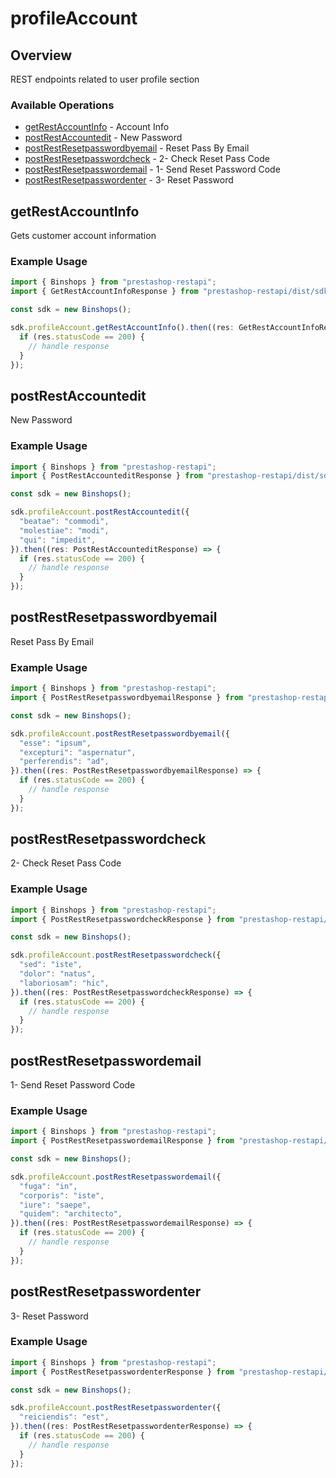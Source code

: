# profileAccount

## Overview

REST endpoints related to user profile section

### Available Operations

* [getRestAccountInfo](#getrestaccountinfo) - Account Info
* [postRestAccountedit](#postrestaccountedit) - New Password
* [postRestResetpasswordbyemail](#postrestresetpasswordbyemail) - Reset Pass By Email
* [postRestResetpasswordcheck](#postrestresetpasswordcheck) - 2- Check Reset Pass Code
* [postRestResetpasswordemail](#postrestresetpasswordemail) - 1- Send Reset Password Code
* [postRestResetpasswordenter](#postrestresetpasswordenter) - 3- Reset Password

## getRestAccountInfo

Gets customer account information

### Example Usage

```typescript
import { Binshops } from "prestashop-restapi";
import { GetRestAccountInfoResponse } from "prestashop-restapi/dist/sdk/models/operations";

const sdk = new Binshops();

sdk.profileAccount.getRestAccountInfo().then((res: GetRestAccountInfoResponse) => {
  if (res.statusCode == 200) {
    // handle response
  }
});
```

## postRestAccountedit

New Password

### Example Usage

```typescript
import { Binshops } from "prestashop-restapi";
import { PostRestAccounteditResponse } from "prestashop-restapi/dist/sdk/models/operations";

const sdk = new Binshops();

sdk.profileAccount.postRestAccountedit({
  "beatae": "commodi",
  "molestiae": "modi",
  "qui": "impedit",
}).then((res: PostRestAccounteditResponse) => {
  if (res.statusCode == 200) {
    // handle response
  }
});
```

## postRestResetpasswordbyemail

Reset Pass By Email

### Example Usage

```typescript
import { Binshops } from "prestashop-restapi";
import { PostRestResetpasswordbyemailResponse } from "prestashop-restapi/dist/sdk/models/operations";

const sdk = new Binshops();

sdk.profileAccount.postRestResetpasswordbyemail({
  "esse": "ipsum",
  "excepturi": "aspernatur",
  "perferendis": "ad",
}).then((res: PostRestResetpasswordbyemailResponse) => {
  if (res.statusCode == 200) {
    // handle response
  }
});
```

## postRestResetpasswordcheck

2- Check Reset Pass Code

### Example Usage

```typescript
import { Binshops } from "prestashop-restapi";
import { PostRestResetpasswordcheckResponse } from "prestashop-restapi/dist/sdk/models/operations";

const sdk = new Binshops();

sdk.profileAccount.postRestResetpasswordcheck({
  "sed": "iste",
  "dolor": "natus",
  "laboriosam": "hic",
}).then((res: PostRestResetpasswordcheckResponse) => {
  if (res.statusCode == 200) {
    // handle response
  }
});
```

## postRestResetpasswordemail

1- Send Reset Password Code

### Example Usage

```typescript
import { Binshops } from "prestashop-restapi";
import { PostRestResetpasswordemailResponse } from "prestashop-restapi/dist/sdk/models/operations";

const sdk = new Binshops();

sdk.profileAccount.postRestResetpasswordemail({
  "fuga": "in",
  "corporis": "iste",
  "iure": "saepe",
  "quidem": "architecto",
}).then((res: PostRestResetpasswordemailResponse) => {
  if (res.statusCode == 200) {
    // handle response
  }
});
```

## postRestResetpasswordenter

3- Reset Password

### Example Usage

```typescript
import { Binshops } from "prestashop-restapi";
import { PostRestResetpasswordenterResponse } from "prestashop-restapi/dist/sdk/models/operations";

const sdk = new Binshops();

sdk.profileAccount.postRestResetpasswordenter({
  "reiciendis": "est",
}).then((res: PostRestResetpasswordenterResponse) => {
  if (res.statusCode == 200) {
    // handle response
  }
});
```
